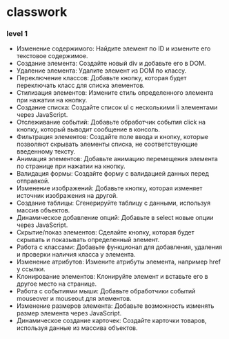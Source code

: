 # classwork
 ### level 1
- Изменение содержимого: Найдите элемент по ID и измените его текстовое содержимое.
- Создание элемента: Создайте новый div и добавьте его в DOM.
- Удаление элемента: Удалите элемент из DOM по классу.
- Переключение классов: Добавьте кнопку, которая будет переключать класс для списка элементов.
- Стилизация элементов: Измените стиль определенного элемента при нажатии на кнопку.
- Создание списка: Создайте список ul с несколькими li элементами через JavaScript.
- Отслеживание событий: Добавьте обработчик события click на кнопку, который выводит сообщение в консоль.
- Фильтрация элементов: Создайте поле ввода и кнопку, которые позволяют скрывать элементы списка, не соответствующие введенному тексту.
- Анимация элементов: Добавьте анимацию перемещения элемента по странице при нажатии на кнопку.
- Валидация формы: Создайте форму с валидацией данных перед отправкой.
- Изменение изображений: Добавьте кнопку, которая изменяет источник изображения на другой.
- Создание таблицы: Сгенерируйте таблицу с данными, используя массив объектов.
- Динамическое добавление опций: Добавьте в select новые опции через JavaScript.
- Скрытие/показ элементов: Сделайте кнопку, которая будет скрывать и показывать определенный элемент.
- Работа с классами: Добавьте функционал для добавления, удаления и проверки наличия класса у элемента.
- Изменение атрибутов: Измените атрибуты элемента, например href у ссылки.
- Клонирование элементов: Клонируйте элемент и вставьте его в другое место на странице.
- Работа с событиями мыши: Добавьте обработчики событий mouseover и mouseout для элементов.
- Изменение размеров элемента: Добавьте возможность изменять размер элемента через JavaScript.
- Динамическое создание карточек: Создайте карточки товаров, используя данные из массива объектов.
